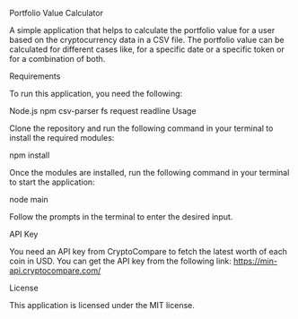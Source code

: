 Portfolio Value Calculator

A simple application that helps to calculate the portfolio value for a user based on the cryptocurrency data in a CSV file. The portfolio value can be calculated for different cases like, for a specific date or a specific token or for a combination of both.

Requirements

To run this application, you need the following:

Node.js
npm
csv-parser
fs
request
readline
Usage

Clone the repository and run the following command in your terminal to install the required modules:

npm install


Once the modules are installed, run the following command in your terminal to start the application:

node main


Follow the prompts in the terminal to enter the desired input.

API Key

You need an API key from CryptoCompare to fetch the latest worth of each coin in USD. You can get the API key from the following link: https://min-api.cryptocompare.com/

License

This application is licensed under the MIT license.
